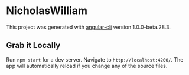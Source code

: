 # NicholasWilliam

This project was generated with [angular-cli](https://github.com/angular/angular-cli) version 1.0.0-beta.28.3.

## Grab it Locally
Run `npm start` for a dev server. Navigate to `http://localhost:4200/`. The app will automatically reload if you change any of the source files.



